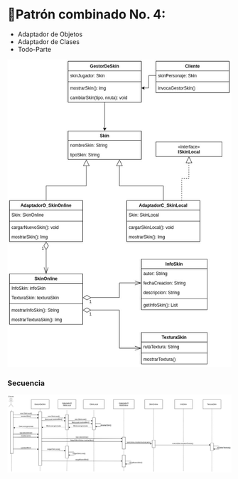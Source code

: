 # 🎨Patrón combinado No. 4: 
- Adaptador de Objetos
- Adaptador de Clases
- Todo-Parte

![imagen4](https://raw.githubusercontent.com/TanZng/patrones-combinados/main/4-Patron/diagramas/4PatronCombinado.jpg)

### Secuencia

![secuencia4](https://raw.githubusercontent.com/TanZng/patrones-combinados/main/4-Patron/diagramas/4DiagramaSecuencia.jpg)
